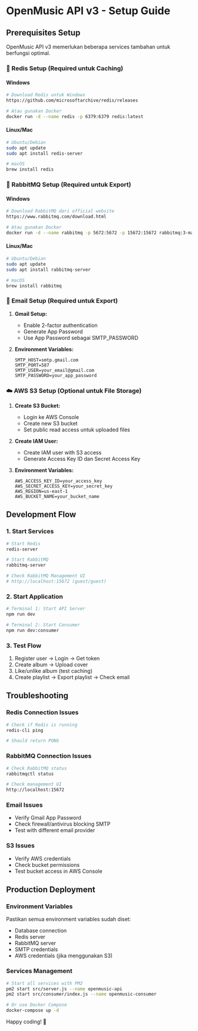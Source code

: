 # OpenMusic API v3 - Setup Guide

## Prerequisites Setup

OpenMusic API v3 memerlukan beberapa services tambahan untuk berfungsi optimal.

### 🔴 Redis Setup (Required untuk Caching)

#### Windows

```bash
# Download Redis untuk Windows
https://github.com/microsoftarchive/redis/releases

# Atau gunakan Docker
docker run -d --name redis -p 6379:6379 redis:latest
```

#### Linux/Mac

```bash
# Ubuntu/Debian
sudo apt update
sudo apt install redis-server

# macOS
brew install redis
```

### 🐰 RabbitMQ Setup (Required untuk Export)

#### Windows

```bash
# Download RabbitMQ dari official website
https://www.rabbitmq.com/download.html

# Atau gunakan Docker
docker run -d --name rabbitmq -p 5672:5672 -p 15672:15672 rabbitmq:3-management
```

#### Linux/Mac

```bash
# Ubuntu/Debian
sudo apt update
sudo apt install rabbitmq-server

# macOS
brew install rabbitmq
```

### 📧 Email Setup (Required untuk Export)

1. **Gmail Setup:**

   - Enable 2-factor authentication
   - Generate App Password
   - Use App Password sebagai SMTP_PASSWORD

2. **Environment Variables:**
   ```env
   SMTP_HOST=smtp.gmail.com
   SMTP_PORT=587
   SMTP_USER=your_email@gmail.com
   SMTP_PASSWORD=your_app_password
   ```

### ☁️ AWS S3 Setup (Optional untuk File Storage)

1. **Create S3 Bucket:**

   - Login ke AWS Console
   - Create new S3 bucket
   - Set public read access untuk uploaded files

2. **Create IAM User:**

   - Create IAM user with S3 access
   - Generate Access Key ID dan Secret Access Key

3. **Environment Variables:**
   ```env
   AWS_ACCESS_KEY_ID=your_access_key
   AWS_SECRET_ACCESS_KEY=your_secret_key
   AWS_REGION=us-east-1
   AWS_BUCKET_NAME=your_bucket_name
   ```

## Development Flow

### 1. Start Services

```bash
# Start Redis
redis-server

# Start RabbitMQ
rabbitmq-server

# Check RabbitMQ Management UI
# http://localhost:15672 (guest/guest)
```

### 2. Start Application

```bash
# Terminal 1: Start API Server
npm run dev

# Terminal 2: Start Consumer
npm run dev:consumer
```

### 3. Test Flow

1. Register user → Login → Get token
2. Create album → Upload cover
3. Like/unlike album (test caching)
4. Create playlist → Export playlist → Check email

## Troubleshooting

### Redis Connection Issues

```bash
# Check if Redis is running
redis-cli ping

# Should return PONG
```

### RabbitMQ Connection Issues

```bash
# Check RabbitMQ status
rabbitmqctl status

# Check management UI
http://localhost:15672
```

### Email Issues

- Verify Gmail App Password
- Check firewall/antivirus blocking SMTP
- Test with different email provider

### S3 Issues

- Verify AWS credentials
- Check bucket permissions
- Test bucket access in AWS Console

## Production Deployment

### Environment Variables

Pastikan semua environment variables sudah diset:

- Database connection
- Redis server
- RabbitMQ server
- SMTP credentials
- AWS credentials (jika menggunakan S3)

### Services Management

```bash
# Start all services with PM2
pm2 start src/server.js --name openmusic-api
pm2 start src/consumer/index.js --name openmusic-consumer

# Or use Docker Compose
docker-compose up -d
```

Happy coding! 🎵
